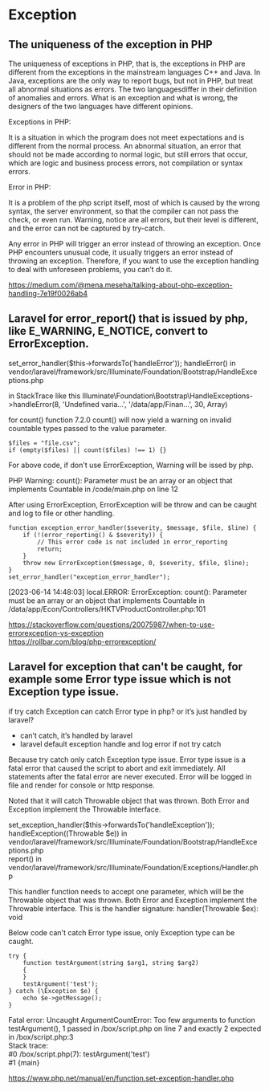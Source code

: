 # Exception

## The uniqueness of the exception in PHP

The uniqueness of exceptions in PHP, that is, the exceptions in PHP are different from the exceptions in the mainstream languages ​​C++ and Java. In Java, exceptions are the only way to report bugs, but not in PHP, but treat all abnormal situations as errors. The two languages ​​differ in their definition of anomalies and errors. What is an exception and what is wrong, the designers of the two languages ​​have different opinions.

Exceptions in PHP:

It is a situation in which the program does not meet expectations and is different from the normal process. An abnormal situation, an error that should not be made according to normal logic, but still errors that occur, which are logic and business process errors, not compilation or syntax errors.

Error in PHP:

It is a problem of the php script itself, most of which is caused by the wrong syntax, the server environment, so that the compiler can not pass the check, or even run. Warning, notice are all errors, but their level is different, and the error can not be captured by try-catch.

Any error in PHP will trigger an error instead of throwing an exception. Once PHP encounters unusual code, it usually triggers an error instead of throwing an exception. Therefore, if you want to use the exception handling to deal with unforeseen problems, you can’t do it.

https://medium.com/@mena.meseha/talking-about-php-exception-handling-7e19f0026ab4

## Laravel for error_report() that is issued by php, like E_WARNING, E_NOTICE, convert to ErrorException.

set_error_handler($this->forwardsTo('handleError'));
handleError() in vendor/laravel/framework/src/Illuminate/Foundation/Bootstrap/HandleExceptions.php

in StackTrace like this
Illuminate\\Foundation\\Bootstrap\\HandleExceptions->handleError(8, 'Undefined varia...', '/data/app/Finan...', 30, Array)


for count() function
7.2.0	count() will now yield a warning on invalid countable types passed to the value parameter.

	$files = "file.csv";
	if (empty($files) || count($files) !== 1) {}

For above code, if don't use ErrorException, Warning will be issed by php.

PHP Warning:  count(): Parameter must be an array or an object that implements Countable in /code/main.php on line 12

After using ErrorException, ErrorException will be throw and can be caught and log to file or other handling.

	function exception_error_handler($severity, $message, $file, $line) {
	    if (!(error_reporting() & $severity)) {
	        // This error code is not included in error_reporting
	        return;
	    }
	    throw new ErrorException($message, 0, $severity, $file, $line);
	}
	set_error_handler("exception_error_handler");

[2023-06-14 14:48:03] local.ERROR: ErrorException: count(): Parameter must be an array or an object that implements Countable in /data/app/Econ/Controllers/HKTVProductController.php:101

https://stackoverflow.com/questions/20075987/when-to-use-errorexception-vs-exception  
https://rollbar.com/blog/php-errorexception/

## Laravel for exception that can't be caught, for example some Error type issue which is not Exception type issue. 

if try catch Exception can catch Error type in php? or it’s just handled by laravel?
- can’t catch, it’s handled by laravel
- laravel default exception handle and log error if not try catch

Because try catch only catch Exception type issue.
Error type issue is a fatal error that caused the script to abort and exit immediately. All statements after the fatal error are never executed.
Error will be logged in file and render for console or http response. 

Noted that it will catch Throwable object that was thrown. Both Error and Exception implement the Throwable interface. 

set_exception_handler($this->forwardsTo('handleException'));
handleException((Throwable $e)) in vendor/laravel/framework/src/Illuminate/Foundation/Bootstrap/HandleExceptions.php  
report() in vendor/laravel/framework/src/Illuminate/Foundation/Exceptions/Handler.php  

This handler function needs to accept one parameter, which will be the Throwable object that was thrown. Both Error and Exception implement the Throwable interface. This is the handler signature:
handler(Throwable $ex): void

Below code can't catch Error type issue, only Exception type can be caught.

	try {
		function testArgument(string $arg1, string $arg2)
		{
		}
		testArgument('test');
	} catch (\Exception $e) {
		echo $e->getMessage();
	}
 
Fatal error: Uncaught ArgumentCountError: Too few arguments to function testArgument(), 1 passed in /box/script.php on line 7 and exactly 2 expected in /box/script.php:3  
Stack trace:  
#0 /box/script.php(7): testArgument('test')  
#1 {main}  

https://www.php.net/manual/en/function.set-exception-handler.php
